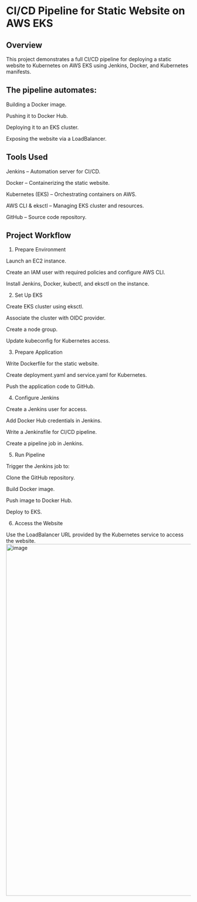 # CI/CD Pipeline for Static Website on AWS EKS

## Overview

This project demonstrates a full CI/CD pipeline for deploying a static website to Kubernetes on AWS EKS using Jenkins, Docker, and Kubernetes manifests.

## The pipeline automates:

Building a Docker image.

Pushing it to Docker Hub.

Deploying it to an EKS cluster.

Exposing the website via a LoadBalancer.

## Tools Used

Jenkins – Automation server for CI/CD.

Docker – Containerizing the static website.

Kubernetes (EKS) – Orchestrating containers on AWS.

AWS CLI & eksctl – Managing EKS cluster and resources.

GitHub – Source code repository.

## Project Workflow
1. Prepare Environment

Launch an EC2 instance.

Create an IAM user with required policies and configure AWS CLI.

Install Jenkins, Docker, kubectl, and eksctl on the instance.

2. Set Up EKS

Create EKS cluster using eksctl.

Associate the cluster with OIDC provider.

Create a node group.

Update kubeconfig for Kubernetes access.

3. Prepare Application

Write Dockerfile for the static website.

Create deployment.yaml and service.yaml for Kubernetes.

Push the application code to GitHub.

4. Configure Jenkins

Create a Jenkins user for access.

Add Docker Hub credentials in Jenkins.

Write a Jenkinsfile for CI/CD pipeline.

Create a pipeline job in Jenkins.

5. Run Pipeline

Trigger the Jenkins job to:

Clone the GitHub repository.

Build Docker image.

Push image to Docker Hub.

Deploy to EKS.

6. Access the Website

Use the LoadBalancer URL provided by the Kubernetes service to access the website.
<img width="1891" height="956" alt="image" src="https://github.com/user-attachments/assets/21acdc45-29e3-4609-b9ef-641760e35150" />

